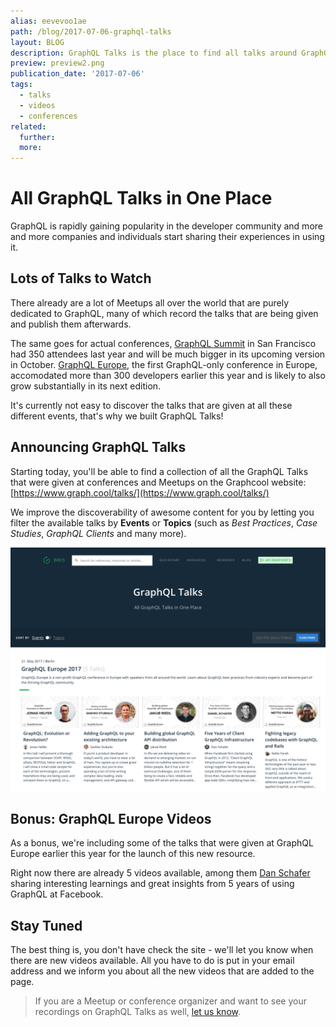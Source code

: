 ```yaml
---
alias: eevevoo1ae
path: /blog/2017-07-06-graphql-talks
layout: BLOG
description: GraphQL Talks is the place to find all talks around GraphQL that were given at conferences & meetups.
preview: preview2.png
publication_date: '2017-07-06'
tags:
  - talks
  - videos
  - conferences
related:
  further:
  more:
---
```


# All GraphQL Talks in One Place

GraphQL is rapidly gaining popularity in the developer community and more and more companies and individuals start sharing their experiences in using it.

## Lots of Talks to Watch

There already are a lot of Meetups all over the world that are purely dedicated to GraphQL, many of which record the talks that are being given and publish them afterwards. 

The same goes for actual conferences, [GraphQL Summit](https://summit.graphql.com) in San Francisco had 350 attendees last year and will be much bigger in its upcoming version in October. [GraphQL Europe](https://graphql-europe.org), the first GraphQL-only conference in Europe, accomodated more than 300 developers earlier this year and is likely to also grow substantially in its next edition.  

It's currently not easy to discover the talks that are given at all these different events, that's why we built GraphQL Talks!

## Announcing GraphQL Talks

Starting today, you'll be able to find a collection of all the GraphQL Talks that were given at conferences and Meetups on the Graphcool website: [https://www.graph.cool/talks/](https://www.graph.cool/talks/)

We improve the discoverability of awesome content for you by letting you filter the available talks by **Events** or **Topics** (such as _Best Practices_, _Case Studies_, _GraphQL Clients_ and many more).

![](./graphql-talks.png)


## Bonus: GraphQL Europe Videos

As a bonus, we're including some of the talks that were given at GraphQL Europe earlier this year for the launch of this new resource.

Right now there are already 5 videos available, among them [Dan Schafer](https://www.youtube.com/watch?v=5lcvRd80jYk) sharing interesting learnings and great insights from 5 years of using GraphQL at Facebook.


## Stay Tuned

The best thing is, you don't have check the site - we'll let you know when there are new videos available. All you have to do is put in your email address and we inform you about all the new videos that are added to the page.

<!-- TALKS_SIGNUP -->

> If you are a Meetup or conference organizer and want to see your recordings on GraphQL Talks as well, [let us know](mailto:hello@graph.cool).


